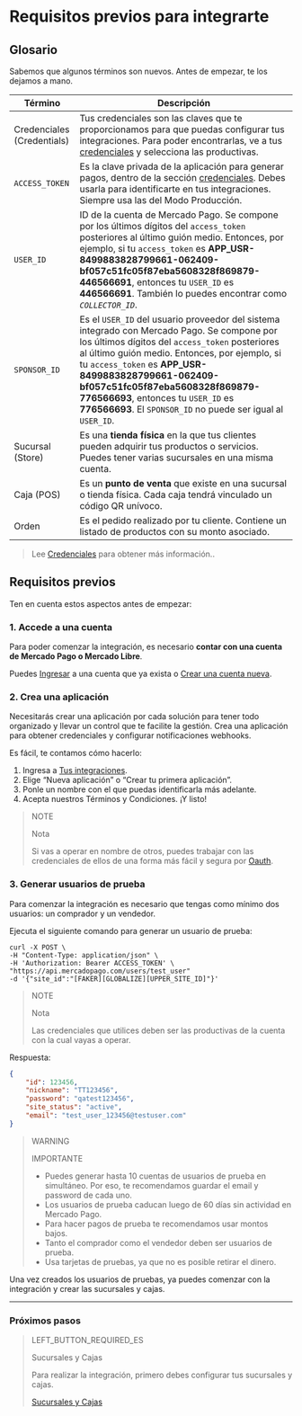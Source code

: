 # Requisitos previos para integrarte

## Glosario

Sabemos que algunos términos son nuevos. Antes de empezar, te los dejamos a mano. 

| Término | Descripción |
| --- | --- |
| Credenciales (Credentials) | Tus credenciales son las claves que te proporcionamos para que puedas configurar tus integraciones. Para poder encontrarlas, ve a tus [credenciales]([FAKER][CREDENTIALS][URL]) y selecciona las productivas. |
| `ACCESS_TOKEN` | Es la clave privada de la aplicación para generar pagos, dentro de la sección [credenciales]([FAKER][CREDENTIALS][URL]). Debes usarla para identificarte en tus integraciones. Siempre usa las del Modo Producción. |
| `USER_ID` | ID de la cuenta de Mercado Pago. Se compone por los últimos dígitos del `access_token` posteriores al último guión medio. Entonces, por ejemplo, si tu `access_token` es **APP_USR-8499883828799661-062409-bf057c51fc05f87eba5608328f869879-446566691**, entonces tu `USER_ID` es **446566691**. También lo puedes encontrar como _`COLLECTOR_ID`_. |
| `SPONSOR_ID` | Es el `USER_ID` del usuario proveedor del sistema integrado con Mercado Pago. Se compone por los últimos dígitos del `access_token` posteriores al último guión medio. Entonces, por ejemplo, si tu `access_token` es **APP_USR-8499883828799661-062409-bf057c51fc05f87eba5608328f869879-776566693**, entonces tu `USER_ID` es **776566693**.  El `SPONSOR_ID` no puede ser igual al `USER_ID`. |
| Sucursal (Store) | Es una **tienda física** en la que tus clientes pueden adquirir tus productos o servicios. Puedes tener varias sucursales en una misma cuenta. |
| Caja (POS) | Es un **punto de venta** que existe en una sucursal o tienda física. Cada caja tendrá vinculado un código QR unívoco. |
| Orden | Es el pedido realizado por tu cliente. Contiene un listado de productos con su monto asociado. |

> Lee [Credenciales](https://www.mercadopago[FAKER][URL][DOMAIN]/developers/es/guides/resources/credentials) para obtener más información..

## Requisitos previos

Ten en cuenta estos aspectos antes de empezar:

### 1. Accede a una cuenta

Para poder comenzar la integración, es necesario **contar con una cuenta de Mercado Pago o Mercado Libre**. 

Puedes [Ingresar](https://www.mercadolibre.com/jms/[FAKER][GLOBALIZE][SITE_ID]/lgz/login?platform_id=mp&go=https://www.mercadopago[FAKER][URL][DOMAIN]/developers/es/guides/in-person-payments/qr-code/pre-requisites) a una cuenta que ya exista o [Crear una cuenta nueva](https://www.mercadopago[FAKER][URL][DOMAIN]).

### 2. Crea una aplicación

Necesitarás crear una aplicación por cada solución para tener todo organizado y llevar un control que te facilite la gestión. Crea una aplicación para obtener credenciales y configurar notificaciones webhooks.

Es fácil, te contamos cómo hacerlo:

1. Ingresa a [Tus integraciones](https://www.mercadopago[FAKER][URL][DOMAIN]/developers/panel/applications).
2. Elige “Nueva aplicación” o “Crear tu primera aplicación”.
3. Ponle un nombre con el que puedas identificarla más adelante.
4. Acepta nuestros Términos y Condiciones. ¡Y listo!

> NOTE
>
> Nota
>
> Si vas a operar en nombre de otros, puedes trabajar con las credenciales de ellos de una forma más fácil y segura por [Oauth](https://www.mercadopago[FAKER][URL][DOMAIN]/developers/es/guides/security/oauth).

### 3. Generar usuarios de prueba

Para comenzar la integración es necesario que tengas como mínimo dos usuarios: un comprador y un vendedor.

Ejecuta el siguiente comando para generar un usuario de prueba:

```curl
curl -X POST \
-H "Content-Type: application/json" \
-H 'Authorization: Bearer ACCESS_TOKEN' \
"https://api.mercadopago.com/users/test_user"
-d '{"site_id":"[FAKER][GLOBALIZE][UPPER_SITE_ID]"}'
```

> NOTE
> 
> Nota
> 
> Las credenciales que utilices deben ser las productivas de la cuenta con la cual vayas a operar.  

Respuesta:

```json
{
    "id": 123456,
    "nickname": "TT123456",
    "password": "qatest123456",
    "site_status": "active",
    "email": "test_user_123456@testuser.com"
}
```

> WARNING
> 
> IMPORTANTE
> 
> * Puedes generar hasta 10 cuentas de usuarios de prueba en simultáneo. Por eso, te recomendamos guardar el email y password de cada uno.
> * Los usuarios de prueba caducan luego de 60 días sin actividad en Mercado Pago.
> * Para hacer pagos de prueba te recomendamos usar montos bajos.
> * Tanto el comprador como el vendedor deben ser usuarios de prueba.
> * Usa tarjetas de pruebas, ya que no es posible retirar el dinero.

Una vez creados los usuarios de pruebas, ya puedes comenzar con la integración y crear las sucursales y cajas.

---
### Próximos pasos

> LEFT_BUTTON_REQUIRED_ES
>
> Sucursales y Cajas
>
> Para realizar la integración, primero debes configurar tus sucursales y cajas.
>
> [Sucursales y Cajas](https://www.mercadopago[FAKER][URL][DOMAIN]/developers/es/guides/in-person-payments/qr-code/stores-pos)
